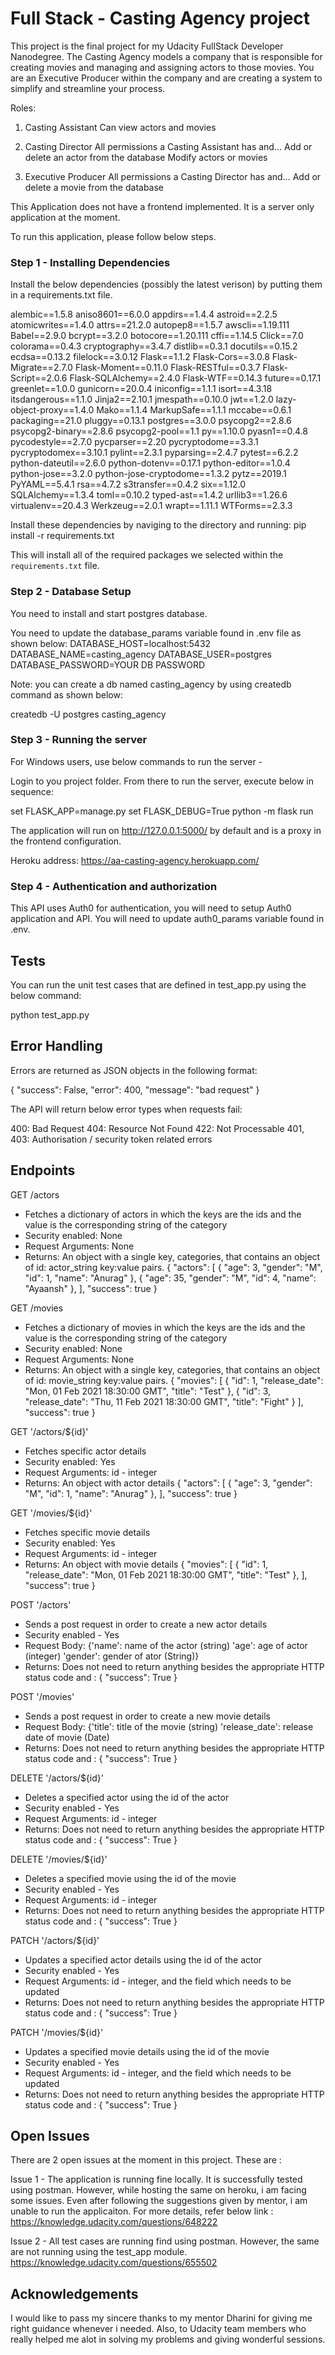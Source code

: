 # Full Stack - Casting Agency project

This project is the final project for my Udacity FullStack Developer Nanodegree.
The Casting Agency models a company that is responsible for creating movies and managing and assigning actors to those movies. You are an Executive Producer within the company and are creating a system to simplify and streamline your process.

Roles:

1. Casting Assistant
Can view actors and movies

2. Casting Director
All permissions a Casting Assistant has and…
Add or delete an actor from the database
Modify actors or movies

3. Executive Producer
All permissions a Casting Director has and…
Add or delete a movie from the database

This Application does not have a frontend implemented. It is a server only application at the moment.

To run this application, please follow below steps.

### Step 1 - Installing Dependencies

Install the below dependencies (possibly the latest verison) by putting them in a requirements.txt file. 

alembic==1.5.8
aniso8601==6.0.0
appdirs==1.4.4
astroid==2.2.5
atomicwrites==1.4.0
attrs==21.2.0
autopep8==1.5.7
awscli==1.19.111
Babel==2.9.0
bcrypt==3.2.0
botocore==1.20.111
cffi==1.14.5
Click==7.0
colorama==0.4.3
cryptography==3.4.7
distlib==0.3.1
docutils==0.15.2
ecdsa==0.13.2
filelock==3.0.12
Flask==1.1.2
Flask-Cors==3.0.8
Flask-Migrate==2.7.0
Flask-Moment==0.11.0
Flask-RESTful==0.3.7
Flask-Script==2.0.6
Flask-SQLAlchemy==2.4.0
Flask-WTF==0.14.3
future==0.17.1
greenlet==1.0.0
gunicorn==20.0.4
iniconfig==1.1.1
isort==4.3.18
itsdangerous==1.1.0
Jinja2==2.10.1
jmespath==0.10.0
jwt==1.2.0
lazy-object-proxy==1.4.0
Mako==1.1.4
MarkupSafe==1.1.1
mccabe==0.6.1
packaging==21.0
pluggy==0.13.1
postgres==3.0.0
psycopg2==2.8.6
psycopg2-binary==2.8.6
psycopg2-pool==1.1
py==1.10.0
pyasn1==0.4.8
pycodestyle==2.7.0
pycparser==2.20
pycryptodome==3.3.1
pycryptodomex==3.10.1
pylint==2.3.1
pyparsing==2.4.7
pytest==6.2.2
python-dateutil==2.6.0
python-dotenv==0.17.1
python-editor==1.0.4
python-jose==3.2.0
python-jose-cryptodome==1.3.2
pytz==2019.1
PyYAML==5.4.1
rsa==4.7.2
s3transfer==0.4.2
six==1.12.0
SQLAlchemy==1.3.4
toml==0.10.2
typed-ast==1.4.2
urllib3==1.26.6
virtualenv==20.4.3
Werkzeug==2.0.1
wrapt==1.11.1
WTForms==2.3.3

Install these dependencies by naviging to the directory and running:
pip install -r requirements.txt

This will install all of the required packages we selected within the `requirements.txt` file.

### Step 2 - Database Setup

You need to install and start postgres database.

You need to update the database_params variable found in .env file as shown below:
DATABASE_HOST=localhost:5432
DATABASE_NAME=casting_agency
DATABASE_USER=postgres
DATABASE_PASSWORD=YOUR DB PASSWORD

Note: you can create a db named casting_agency by using createdb command as shown below:

createdb -U postgres casting_agency

### Step 3 - Running the server

For Windows users, use below commands to run the server - 

Login to you project folder. From there to run the server, execute below in sequence:

set FLASK_APP=manage.py
set FLASK_DEBUG=True
python -m flask run

The application will run on http://127.0.0.1:5000/ by default and is a proxy in the frontend configuration.

Heroku address: https://aa-casting-agency.herokuapp.com/

### Step 4 - Authentication and authorization

This API uses Auth0 for authentication, you will need to setup Auth0 application and API. You will need to update auth0_params variable found in .env.


## Tests
You can run the unit test cases that are defined in test_app.py using the below command:

python test_app.py


## Error Handling
Errors are returned as JSON objects in the following format:

{
    "success": False, 
    "error": 400,
    "message": "bad request"
}

The API will return below error types when requests fail:

400: Bad Request
404: Resource Not Found
422: Not Processable
401, 403: Authorisation / security token related errors


## Endpoints

GET /actors
- Fetches a dictionary of actors in which the keys are the ids and the value is the corresponding string of the category
- Security enabled: None
- Request Arguments: None
- Returns: An object with a single key, categories, that contains an object of id: actor_string key:value pairs. 
{
    "actors": [
        {
            "age": 3,
            "gender": "M",
            "id": 1,
            "name": "Anurag"
        },
        {
            "age": 35,
            "gender": "M",
            "id": 4,
            "name": "Ayaansh"
        },
    ],
    "success": true
}


GET /movies
- Fetches a dictionary of movies in which the keys are the ids and the value is the corresponding string of the category
- Security enabled: None
- Request Arguments: None
- Returns: An object with a single key, categories, that contains an object of id: movie_string key:value pairs. 
{
    "movies": [
        {
            "id": 1,
            "release_date": "Mon, 01 Feb 2021 18:30:00 GMT",
            "title": "Test"
        },
        {
            "id": 3,
            "release_date": "Thu, 11 Feb 2021 18:30:00 GMT",
            "title": "Fight"
        }
    ],
    "success": true
}

GET '/actors/${id}'
- Fetches specific actor details
- Security enabled: Yes
- Request Arguments: id - integer
- Returns: An object with actor details 
{
    "actors": [
        {
            "age": 3,
            "gender": "M",
            "id": 1,
            "name": "Anurag"
        },
    ],
    "success": true
}

GET '/movies/${id}'
- Fetches specific movie details
- Security enabled: Yes
- Request Arguments: id - integer
- Returns: An object with movie details 
{
    "movies": [
        {
            "id": 1,
            "release_date": "Mon, 01 Feb 2021 18:30:00 GMT",
            "title": "Test"
        },
    ],
    "success": true
}

POST '/actors'
- Sends a post request in order to create a new actor details 
- Security enabled - Yes
- Request Body: 
{'name':  name of the actor (string)
'age': age of actor (integer) 
'gender': gender of ator (String)}
- Returns: Does not need to return anything besides the appropriate HTTP status code and :
{
    "success": True
} 

POST '/movies'
- Sends a post request in order to create a new movie details 
- Request Body: 
{'title':  title of the movie (string)
'release_date': release date of movie (Date) 
- Returns: Does not need to return anything besides the appropriate HTTP status code and :
{
    "success": True
} 

DELETE '/actors/${id}'
- Deletes a specified actor using the id of the actor
- Security enabled - Yes
- Request Arguments: id - integer
- Returns: Does not need to return anything besides the appropriate HTTP status code and :
{
    "success": True
} 

DELETE '/movies/${id}'
- Deletes a specified movie using the id of the movie
- Security enabled - Yes
- Request Arguments: id - integer
- Returns: Does not need to return anything besides the appropriate HTTP status code and :
{
    "success": True
} 

PATCH '/actors/${id}'
- Updates a specified actor details using the id of the actor
- Security enabled - Yes
- Request Arguments: id - integer, and the field which needs to be updated
- Returns: Does not need to return anything besides the appropriate HTTP status code and :
{
    "success": True
} 

PATCH '/movies/${id}'
- Updates a specified movie details using the id of the movie
- Security enabled - Yes
- Request Arguments: id - integer, and the field which needs to be updated
- Returns: Does not need to return anything besides the appropriate HTTP status code and :
{
    "success": True
} 


## Open Issues

There are 2 open issues at the moment in this project. These are :

Issue 1 - The application is running fine locally. It is successfully tested using postman. However, while hosting the same on heroku, i am facing some issues. Even after following the suggestions given by mentor, i am unable to run the applicaiton. For more details, refer below link :
https://knowledge.udacity.com/questions/648222

Issue 2 - All test cases are running find using postman. However, the same are not running using the test_app module.
https://knowledge.udacity.com/questions/655502


## Acknowledgements
I would like to pass my sincere thanks to my mentor Dharini for giving me right guidance whenever i needed. Also, to Udacity team members who really helped me alot in solving my problems and giving  wonderful sessions.